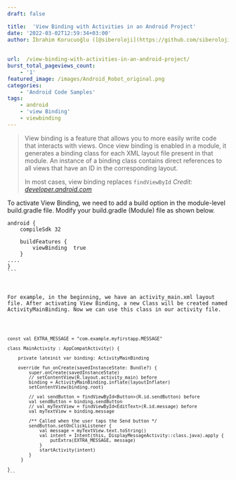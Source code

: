 ```yaml
---
draft: false

title:  'View Binding with Activities in an Android Project'
date: '2022-03-02T12:59:34+03:00'
author: İbrahim Korucuoğlu ([@siberoloji](https://github.com/siberoloji))
 
 
url:  /view-binding-with-activities-in-an-android-project/
burst_total_pageviews_count:
    - '1'
featured_image: /images/Android_Robot_original.png
categories:
    - 'Android Code Samples'
tags:
    - android
    - 'view Binding'
    - viewbinding
---
```


<!-- wp:quote -->
<blockquote class="wp-block-quote">
View binding is a feature that allows you to more easily write code that interacts with views. Once view binding is enabled in a module, it generates a binding class for each XML layout file present in that module. An instance of a binding class contains direct references to all views that have an ID in the corresponding layout. 



In most cases, view binding replaces `findViewById`
<cite>Credit: <a rel="noreferrer noopener" href="https://developer.android.com/topic/libraries/view-binding" target="_blank">developer.android.com</a></cite></blockquote>
<!-- /wp:quote -->


To activate View Binding, we need to add a build option in the module-level build.gradle file. Modify your build.gradle (Module) file as shown below.


<!-- wp:code -->
<pre title="Build.gradle code" class="wp-block-code"><code lang="kotlin" class="language-kotlin">android {
    compileSdk 32

    buildFeatures {
        viewBinding  true
    }
....
}
```



For example, in the beginning, we have an activity_main.xml layout file. After activating View Binding, a new Class will be created named ActivityMainBinding. Now we can use this class in our activity file.


<!-- wp:code -->
<pre title="After changing findViewById lines" class="wp-block-code"><code lang="kotlin" class="language-kotlin">const val EXTRA_MESSAGE = "com.example.myfirstapp.MESSAGE"

class MainActivity : AppCompatActivity() {

    private lateinit var binding: ActivityMainBinding

    override fun onCreate(savedInstanceState: Bundle?) {
        super.onCreate(savedInstanceState)
        // setContentView(R.layout.activity_main) before
        binding = ActivityMainBinding.inflate(layoutInflater)
        setContentView(binding.root)

        // val sendButton = findViewById&lt;Button&gt;(R.id.sendButton) before
        val sendButton = binding.sendButton
        // val myTextView = findViewById&lt;EditText&gt;(R.id.message) before
        val myTextView = binding.message

        /** Called when the user taps the Send button */
        sendButton.setOnClickListener {
            val message = myTextView.text.toString()
            val intent = Intent(this, DisplayMessageActivity::class.java).apply {
                putExtra(EXTRA_MESSAGE, message)
            }
            startActivity(intent)
        }
     }

}
```

